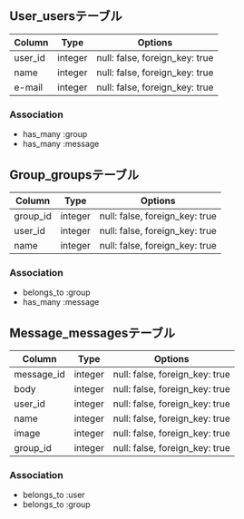 ## User_usersテーブル

|Column|Type|Options|
|------|----|-------|
|user_id|integer|null: false, foreign_key: true|
|name|integer|null: false, foreign_key: true|
|e-mail|integer|null: false, foreign_key: true|

### Association
- has_many :group
- has_many :message

## Group_groupsテーブル

|Column|Type|Options|
|------|----|-------|
|group_id|integer|null: false, foreign_key: true|
|user_id|integer|null: false, foreign_key: true|
|name|integer|null: false, foreign_key: true|

### Association
- belongs_to :group
- has_many :message

## Message_messagesテーブル

|Column|Type|Options|
|------|----|-------|
|message_id|integer|null: false, foreign_key: true|
|body|integer|null: false, foreign_key: true|
|user_id|integer|null: false, foreign_key: true|
|name|integer|null: false, foreign_key: true|
|image|integer|null: false, foreign_key: true|
|group_id|integer|null: false, foreign_key: true|

### Association
- belongs_to :user
- belongs_to :group

